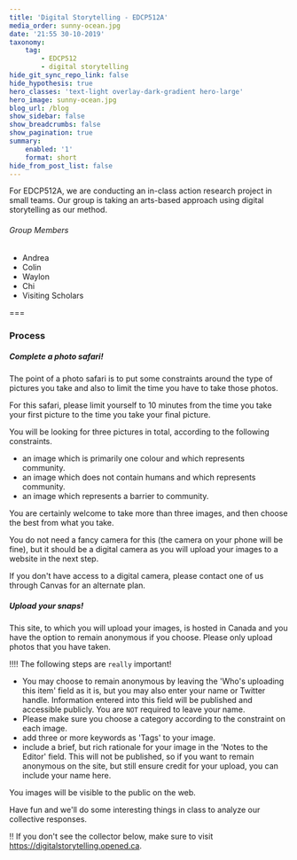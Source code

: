 ```yaml
---
title: 'Digital Storytelling - EDCP512A'
media_order: sunny-ocean.jpg
date: '21:55 30-10-2019'
taxonomy:
    tag:
        - EDCP512
        - digital storytelling
hide_git_sync_repo_link: false
hide_hypothesis: true
hero_classes: 'text-light overlay-dark-gradient hero-large'
hero_image: sunny-ocean.jpg
blog_url: /blog
show_sidebar: false
show_breadcrumbs: false
show_pagination: true
summary:
    enabled: '1'
    format: short
hide_from_post_list: false
---
```


For EDCP512A, we are conducting an in-class action research project in small teams. Our group is taking an arts-based approach using digital storytelling as our method.

###### Group Members
- Andrea
- Colin
- Waylon
- Chi
- Visiting Scholars

===

### Process

##### Complete a photo safari!

The point of a photo safari is to put some constraints around the type of pictures you take and also to limit the time you have to take those photos.

For this safari, please limit yourself to 10 minutes from the time you take your first picture to the time you take your final picture.

You will be looking for three pictures in total, according to the following constraints.

- an image which is primarily one colour and which represents community.
- an image which does not contain humans and which represents community.
- an image which represents a barrier to community.

You are certainly welcome to take more than three images, and then choose the best from what you take.

You do not need a fancy camera for this (the camera on your phone will be fine), but it should be a digital camera as you will upload your images to a website in the next step.

If you don't have access to a digital camera, please contact one of us through Canvas for an alternate plan.

##### Upload your snaps!

This site, to which you will upload your images, is hosted in Canada and you have the option to remain anonymous if you choose. Please only upload photos that you have taken.

!!!! The following steps are `really` important!

- You may choose to remain anonymous by leaving the 'Who's uploading this item' field as it is, but you may also enter your name or Twitter handle. Information entered into this field will be published and accessible publicly. You are `NOT` required to leave your name.
- Please make sure you choose a category according to the constraint on each image.
- add three or more keywords as 'Tags' to your image.
- include a brief, but rich rationale for your image in the 'Notes to the Editor' field. This will not be published, so if you want to remain anonymous on the site, but still ensure credit for your upload, you can include your name here.

You images will be visible to the public on the web.

Have fun and we'll do some interesting things in class to analyze our collective responses.

!! If you don't see the collector below, make sure to visit <https://digitalstorytelling.opened.ca>.
